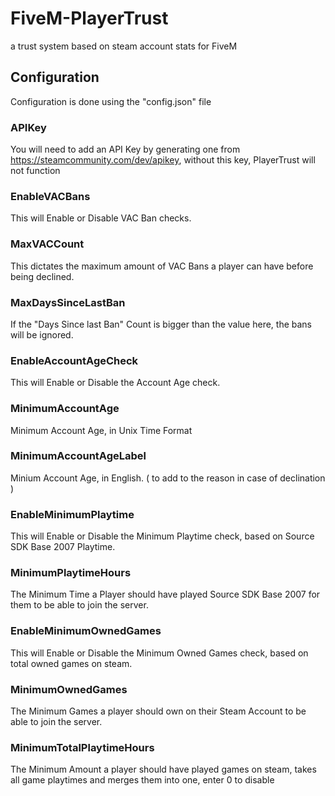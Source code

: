 # FiveM-PlayerTrust
a trust system based on steam account stats for FiveM


## Configuration

Configuration is done using the "config.json" file

### APIKey
You will need to add an API Key by generating one from https://steamcommunity.com/dev/apikey, without this key, PlayerTrust will not function

### EnableVACBans
This will Enable or Disable VAC Ban checks.

### MaxVACCount
This dictates the maximum amount of VAC Bans a player can have before being declined.

### MaxDaysSinceLastBan
If the "Days Since last Ban" Count is bigger than the value here, the bans will be ignored.

### EnableAccountAgeCheck
This will Enable or Disable the Account Age check.

### MinimumAccountAge
Minimum Account Age, in Unix Time Format

### MinimumAccountAgeLabel
Minium Account Age, in English. ( to add to the reason in case of declination )

### EnableMinimumPlaytime
This will Enable or Disable the Minimum Playtime check, based on Source SDK Base 2007 Playtime.

### MinimumPlaytimeHours
The Minimum Time a Player should have played Source SDK Base 2007 for them to be able to join the server.

### EnableMinimumOwnedGames
This will Enable or Disable the Minimum Owned Games check, based on total owned games on steam.

### MinimumOwnedGames
The Minimum Games a player should own on their Steam Account to be able to join the server.

### MinimumTotalPlaytimeHours
The Minimum Amount a player should have played games on steam, takes all game playtimes and merges them into one, enter 0 to disable
